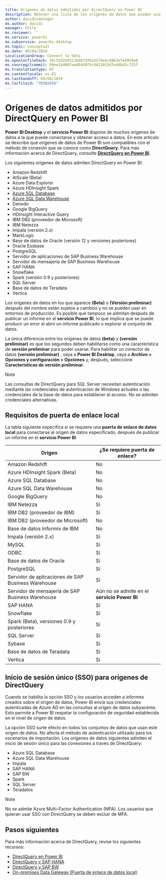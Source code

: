 ```yaml
---
title: Orígenes de datos admitidos por DirectQuery en Power BI
description: Obtener una lista de los orígenes de datos que pueden usar DirectQuery.
author: davidiseminger
ms.author: davidi
manager: kfile
ms.reviewer: ''
ms.service: powerbi
ms.subservice: powerbi-desktop
ms.topic: conceptual
ms.date: 09/04/2019
LocalizationGroup: Connect to data
ms.openlocfilehash: 59c55d2e9322b0b7d76a35f4eec0863efe4959e0
ms.sourcegitcommit: 09ee1b4697aad84d8f4c9421015d7e4dbd3cf25f
ms.translationtype: HT
ms.contentlocale: es-ES
ms.lasthandoff: 09/04/2019
ms.locfileid: "70302656"
---
```

# <a name="data-sources-supported-by-directquery-in-power-bi"></a>Orígenes de datos admitidos por DirectQuery en Power BI

**Power BI Desktop** y el **servicio Power BI** dispone de muchos orígenes de datos a la que puede conectarse y obtener acceso a datos. En este artículo se describe qué orígenes de datos de Power BI son compatibles con el método de conexión que se conoce como **DirectQuery**. Para más información acerca de DirectQuery, consulte [**DirectQuery en Power BI**](desktop-directquery-about.md).

Los siguientes orígenes de datos admiten DirectQuery en Power BI:

* Amazon Redshift
* AtScale (Beta)
* Azure Data Explorer
* Azure HDInsight Spark
* [Azure SQL Database](service-azure-sql-database-with-direct-connect.md)
* [Azure SQL Data Warehouse](service-azure-sql-data-warehouse-with-direct-connect.md)
* Denodo
* Google BigQuery
* HDInsight Interactive Query
* IBM DB2 (proveedor de Microsoft)
* IBM Netezza
* Impala (versión 2.x)
* MarkLogic
* Base de datos de Oracle (versión 12 y versiones posteriores)
* Oracle Essbase
* PostgreSQL
* Servidor de aplicaciones de SAP Business Warehouse
* Servidor de mensajería de SAP Business Warehouse
* SAP HANA
* Snowflake
* Spark (versión 0.9 y posteriores)
* SQL Server
* Base de datos de Teradata
* Vertica

Los orígenes de datos en los que aparece **(Beta)** o **(Versión preliminar)** después del nombre están sujetos a cambios y no se pueden usar en entornos de producción. Es posible que tampoco se admitan después de publicar un informe en el **servicio Power BI**, lo que implica que se puede producir un error al abrir un informe publicado o explorar el conjunto de datos.

La única diferencia entre los orígenes de datos **(beta)** y **(versión preliminar)** es que los segundos deben habilitarse como una característica de **versión preliminar** para poder usarse. Para habilitar un conector de datos **(versión preliminar)** , vaya a **Power BI Desktop**, vaya a **Archivo > Opciones y configuración > Opciones** y, después, seleccione **Características de versión preliminar**.

> [!NOTE]
> Las consultas de DirectQuery para SQL Server necesitan autenticación mediante las credenciales de autenticación de Windows actuales o las credenciales de la base de datos para establecer el acceso. No se admiten credenciales alternativas.
>

## <a name="on-premises-gateway-requirements"></a>Requisitos de puerta de enlace local
La tabla siguiente especifica si se requiere una **puerta de enlace de datos local** para conectarse al origen de datos especificado, después de publicar un informe en el **servicio Power BI**.

| Origen | ¿Se requiere puerta de enlace? |
| --- | --- |
| Amazon Redshift |No |
| Azure HDInsight Spark (Beta) |No |
| Azure SQL Database |No |
| Azure SQL Data Warehouse |No |
| Google BigQuery |No |
| IBM Netezza |Sí |
| IBM DB2 (proveedor de IBM) |Sí |
| IBM DB2 (proveedor de Microsoft) |No |
| Base de datos Informix de IBM |No |
| Impala (versión 2.x) |Sí |
| MySQL |Sí |
| ODBC |Sí |
| Base de datos de Oracle |Sí |
| PostgreSQL |Sí |
| Servidor de aplicaciones de SAP Business Warehouse |Sí |
| Servidor de mensajería de SAP Business Warehouse |Aún no se admite en el **servicio Power BI** |
| SAP HANA |Sí |
| Snowflake |Sí |
| Spark (Beta), versiones 0.9 y posteriores |Sí |
| SQL Server |Sí |
| Sybase |Sí |
| Base de datos de Teradata |Sí |
| Vertica |Sí |


## <a name="single-sign-on-sso-for-directquery-sources"></a>Inicio de sesión único (SSO) para orígenes de DirectQuery

Cuando se habilita la opción SSO y los usuarios acceden a informes creados sobre el origen de datos, Power BI envía sus credenciales autenticadas de Azure AD en las consultas al origen de datos subyacente. Esto permite a Power BI respetar la configuración de seguridad establecida en el nivel de origen de datos.

La opción SSO surte efecto en todos los conjuntos de datos que usan este origen de datos. No afecta el método de autenticación utilizado para los escenarios de importación. Los orígenes de datos siguientes admiten el inicio de sesión único para las conexiones a través de DirectQuery:

- Azure SQL Database
- Azure SQL Data Warehouse
- Impala
- SAP HANA
- SAP BW
- Spark
- SQL Server
- Teradatos

> [!Note]
> No se admite Azure Multi-Factor Authentication (MFA). Los usuarios que quieran usar SSO con DirectQuery se deben excluir de MFA.

## <a name="next-steps"></a>Pasos siguientes
Para más información acerca de DirectQuery, revise los siguientes recursos:

* [DirectQuery en Power BI](desktop-directquery-about.md)
* [DirectQuery y SAP HANA](desktop-directquery-sap-hana.md)
* [DirectQuery y SAP BW](desktop-directquery-sap-bw.md)
* [On-premises Data Gateway (Puerta de enlace de datos local)](service-gateway-onprem.md)

